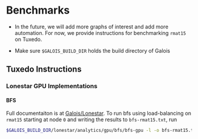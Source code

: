 # Benchmarks

* In the future, we will add more graphs of interest
  and add more automation.
  For now, we provide instructions for benchmarking
  `rmat15` on Tuxedo.

* Make sure `$GALOIS_BUILD_DIR` holds the build
  directory of Galois

## Tuxedo Instructions

### Lonestar GPU Implementations

#### BFS

Full documentaiton is at [Galois/Lonestar](https://github.com/IntelligentSoftwareSystems/Galois/tree/master/lonestar/analytics/gpu/bfs).
To run bfs using load-balancing on `rmat15` starting at node `0` and writing
the results to `bfs-rmat15.txt`, run
```bash
$GALOIS_BUILD_DIR/lonestar/analytics/gpu/bfs/bfs-gpu -l -o bfs-rmat15.txt -s 0 /net/ohm/export/iss/dist-inputs/rmat15.gr
```
